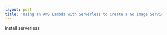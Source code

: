 ```yaml
---
layout: post
title: 'Using an AWS Lambda with Serverless to Create a Go Image Service'
---
```


install serverless
